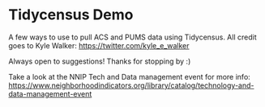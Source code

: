 # Tidycensus Demo
A few ways to use to pull ACS and PUMS data using Tidycensus. All credit goes to Kyle Walker: <https://twitter.com/kyle_e_walker>

Always open to suggestions! Thanks for stopping by :)

Take a look at the NNIP Tech and Data management event for more info:
<br/><https://www.neighborhoodindicators.org/library/catalog/technology-and-data-management-event>
